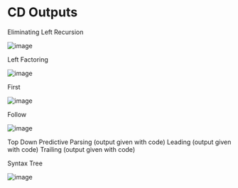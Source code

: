 # CD Outputs

Eliminating Left Recursion

![image](https://github.com/PriyanshiNegi01/CD/assets/121029180/8ebdd6db-4619-4882-829d-c6e3ef1887cf)

Left Factoring

![image](https://github.com/PriyanshiNegi01/CD/assets/121029180/e9a3ea67-9069-461d-99c3-0d8d109b32c0)

First

![image](https://github.com/PriyanshiNegi01/CD/assets/121029180/02b404ad-cabf-4574-9f07-d64be87bd349)

Follow

![image](https://github.com/PriyanshiNegi01/CD/assets/121029180/63e21fcf-342b-40ba-93f7-6094a99e6caa)

Top Down Predictive Parsing (output given with code)
Leading (output given with code)
Trailing (output given with code)

Syntax Tree

![image](https://github.com/PriyanshiNegi01/CD/assets/121029180/e388f2ee-2445-436f-b84d-1d817fe68c74)

